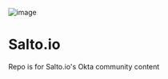 ![image](https://github.com/skunkworksza/Salto.io/assets/126121348/f7c47ea3-e46c-4d17-b89b-f032d8e1748d)

# Salto.io
Repo is for Salto.io's Okta community content
